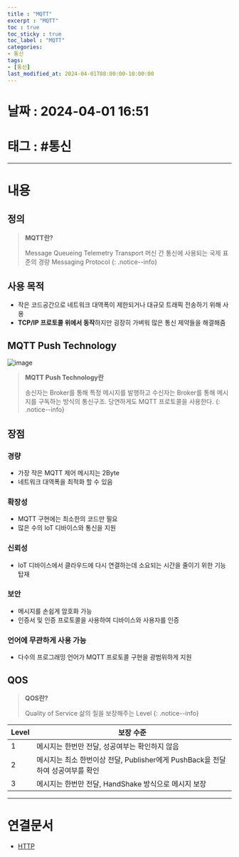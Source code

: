 ```yaml
---
title : "MQTT"
excerpt : "MQTT"
toc : true
toc_sticky : true
toc_label : "MQTT"
categories:
- 통신
tags:
- [통신]
last_modified_at: 2024-04-01T08:00:00-10:00:00
---
```


# 날짜 : 2024-04-01 16:51

# 태그 : #통신
---

# 내용

## 정의
> **MQTT란?**
>
> Message Queueing Telemetry Transport
> 머신 간 통신에 사용되는 국제 표준의 경량 Messaging Protocol 
{: .notice--info}

## 사용 목적
- 작은 코드공간으로 네트워크 대역폭이 제한되거나 대규모 트래픽 전송하기 위해 사용
-  **TCP/IP 프로토콜 위에서 동작**하지만 굉장히 가벼워 많은 통신 제약들을 해결해줌

## MQTT Push Technology
  
![image](../../assets/images/MQTTFlow.png)

> **MQTT Push Technology란**
>
> 송신자는 Broker를 통해 특정 메시지를 발행하고 수신자는 Broker를 통해 메시지를 구독하는 방식의 통신구조. 당연하게도 MQTT 프로토콜을 사용한다.
{: .notice--info}

## 장점

### 경량
- 가장 작은 MQTT 제어 메시지는 2Byte
- 네트워크 대역폭을 최적화 할 수 있음

### 확장성
- MQTT 구현에는 최소한의 코드만 필요
- 많은 수의 IoT 디바이스와 통신을 지원

### 신뢰성
-  IoT 디바이스에서 클라우드에 다시 연결하는데 소요되는 시간을 줄이기 위한 기능 탑재

### 보안
- 메시지를 손쉽게 암호화 가능
- 인증서 및 인증 프로토콜을 사용하여 디바이스와 사용자를 인증

### 언어에 무관하게 사용 가능
- 다수의 프로그래밍 언어가 MQTT 프로토콜 구현을 광범위하게 지원

## QOS
> **QOS란?**
>
> Quality of Service
> 삶의 질을 보장해주는 Level
{: .notice--info}

| Level | 보장 수준                                                |
| ----- | ---------------------------------------------------- |
| 1     | 메시지는 한번만 전달, 성공여부는 확인하지 않음                           |
| 2     | 메시지는 최소 한번이상 전달, Publisher에게 PushBack을 전달하여 성공여부를 확인 |
| 3     | 메시지는 한번만 전달, HandShake 방식으로 메시지 보장                   |

---

# 연결문서
- [HTTP](../../servercommon/servercommon-HTTP)